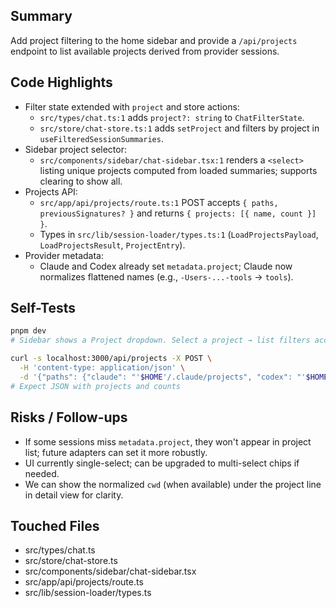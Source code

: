 ## Summary

Add project filtering to the home sidebar and provide a `/api/projects` endpoint to list available projects derived from provider sessions.

## Code Highlights

- Filter state extended with `project` and store actions:
  - `src/types/chat.ts:1` adds `project?: string` to `ChatFilterState`.
  - `src/store/chat-store.ts:1` adds `setProject` and filters by project in `useFilteredSessionSummaries`.
- Sidebar project selector:
  - `src/components/sidebar/chat-sidebar.tsx:1` renders a `<select>` listing unique projects computed from loaded summaries; supports clearing to show all.
- Projects API:
  - `src/app/api/projects/route.ts:1` POST accepts `{ paths, previousSignatures? }` and returns `{ projects: [{ name, count }] }`.
  - Types in `src/lib/session-loader/types.ts:1` (`LoadProjectsPayload`, `LoadProjectsResult`, `ProjectEntry`).
- Provider metadata:
  - Claude and Codex already set `metadata.project`; Claude now normalizes flattened names (e.g., `-Users-...-tools` → `tools`).

## Self-Tests

```bash
pnpm dev
# Sidebar shows a Project dropdown. Select a project → list filters accordingly.

curl -s localhost:3000/api/projects -X POST \
  -H 'content-type: application/json' \
  -d '{"paths": {"claude": "'$HOME'/.claude/projects", "codex": "'$HOME'/.codex/sessions"}}'
# Expect JSON with projects and counts
```

## Risks / Follow-ups

- If some sessions miss `metadata.project`, they won't appear in project list; future adapters can set it more robustly.
- UI currently single-select; can be upgraded to multi-select chips if needed.
- We can show the normalized `cwd` (when available) under the project line in detail view for clarity.

## Touched Files

- src/types/chat.ts
- src/store/chat-store.ts
- src/components/sidebar/chat-sidebar.tsx
- src/app/api/projects/route.ts
- src/lib/session-loader/types.ts
